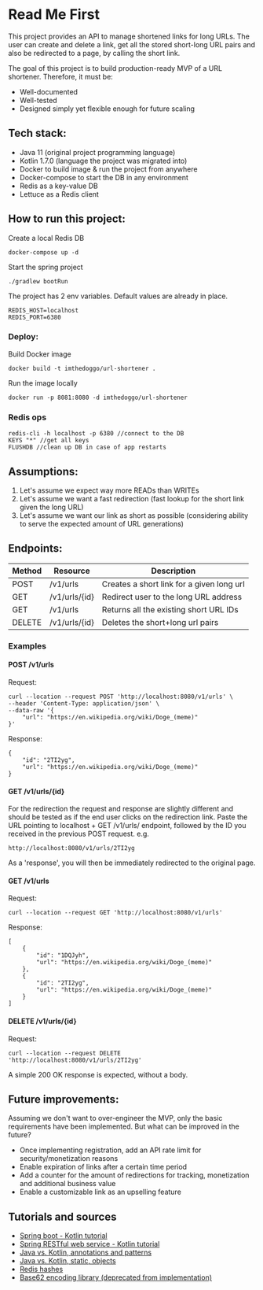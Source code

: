 # Read Me First
This project provides an API to manage shortened links for long URLs.
The user can create and delete a link, get all the stored short-long URL pairs and also be redirected to a page, by calling the short link.

The goal of this project is to build production-ready MVP of a URL shortener. Therefore, it must be:
* Well-documented
* Well-tested
* Designed simply yet flexible enough for future scaling

## Tech stack:
* Java 11 (original project programming language)
* Kotlin 1.7.0 (language the project was migrated into)
* Docker to build image & run the project from anywhere
* Docker-compose to start the DB in any environment
* Redis as a key-value DB
* Lettuce as a Redis client

## How to run this project:
Create a local Redis DB
```
docker-compose up -d
```
Start the spring project
```
./gradlew bootRun
```
The project has 2 env variables. Default values are already in place.
```
REDIS_HOST=localhost
REDIS_PORT=6380
```

### Deploy:
Build Docker image
```
docker build -t imthedoggo/url-shortener .
```
Run the image locally
```
docker run -p 8081:8080 -d imthedoggo/url-shortener 
```

### Redis ops
```
redis-cli -h localhost -p 6380 //connect to the DB
KEYS "*" //get all keys
FLUSHDB //clean up DB in case of app restarts
```

## Assumptions:
1. Let's assume we expect way more READs than WRITEs
2. Let's assume we want a fast redirection (fast lookup for the short link given the long URL)
3. Let's assume we want our link as short as possible (considering ability to serve the expected amount of URL generations)

## Endpoints:

| Method | Resource      | Description                               |
|--------|---------------|-------------------------------------------|
| POST   | /v1/urls      | Creates a short link for a given long url |
| GET    | /v1/urls/{id} | Redirect user to the long URL address     |
| GET    | /v1/urls      | Returns all the existing short URL IDs    |
| DELETE | /v1/urls/{id} | Deletes the short+long url pairs          |

### Examples

#### POST /v1/urls
Request:
```
curl --location --request POST 'http://localhost:8080/v1/urls' \
--header 'Content-Type: application/json' \
--data-raw '{
    "url": "https://en.wikipedia.org/wiki/Doge_(meme)"
}'
```
Response:
```
{
    "id": "2TI2yg",
    "url": "https://en.wikipedia.org/wiki/Doge_(meme)"
}
```

#### GET /v1/urls/{id}
For the redirection the request and response are slightly different and should be tested as if the end user clicks on the redirection link.
Paste the URL pointing to localhost + GET /v1/urls/ endpoint, followed by the ID you received in the previous POST request.
e.g.
```
http://localhost:8080/v1/urls/2TI2yg
```
As a 'response', you will then be immediately redirected to the original page.

#### GET /v1/urls
Request:
```
curl --location --request GET 'http://localhost:8080/v1/urls'
```
Response:
```
[
    {
        "id": "1DQJyh",
        "url": "https://en.wikipedia.org/wiki/Doge_(meme)"
    },
    {
        "id": "2TI2yg",
        "url": "https://en.wikipedia.org/wiki/Doge_(meme)"
    }
]
```

#### DELETE /v1/urls/{id}
Request:
```
curl --location --request DELETE 'http://localhost:8080/v1/urls/2TI2yg'
```
A simple 200 OK response is expected, without a body.

## Future improvements:
Assuming we don't want to over-engineer the MVP, only the basic requirements have been implemented.
But what can be improved in the future?
* Once implementing registration, add an API rate limit for security/monetization reasons
* Enable expiration of links after a certain time period
* Add a counter for the amount of redirections for tracking, monetization and additional business value
* Enable a customizable link as an upselling feature

## Tutorials and sources
* [Spring boot - Kotlin tutorial](https://spring.io/guides/tutorials/spring-boot-kotlin/)
* [Spring RESTful web service - Kotlin tutorial](https://kotlinlang.org/docs/jvm-spring-boot-restful.html#add-database-support)
* [Java vs. Kotlin, annotations and patterns](https://levelup.gitconnected.com/kotlin-makes-lombok-obsolete-9ed3318596cb)
* [Java vs. Kotlin, static, objects](https://proandroiddev.com/utils-class-in-kotlin-387a09b8d495)
* [Redis hashes](https://redis.io/docs/data-types/hashes/)
* [Base62 encoding library (deprecated from implementation)](https://github.com/seruco/base62)
